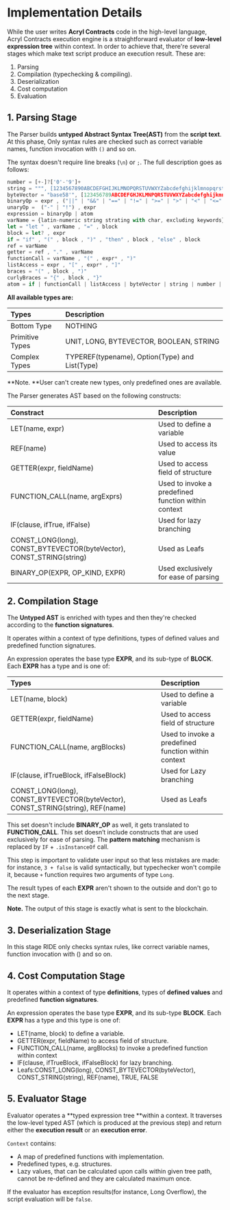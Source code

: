 # Implementation Details

While the user writes **Acryl Contracts** code in the high-level language, Acryl Contracts execution engine is a straightforward evaluator of **low-level expression tree** within context. In order to achieve that, there're several stages which make text script produce an execution result. These are:

1. Parsing
2. Compilation \(typechecking & compiling\).
3. Deserialization
4. Cost computation
5. Evaluation

## 1. Parsing Stage

The Parser builds **untyped Abstract Syntax Tree\(AST\)** from the **script text**. At this phase, Only syntax rules are checked such as correct variable names, function invocation with `()` and so on.

The syntax doesn't require line breaks \(`\n`\) or `;`. The full description goes as follows:

```js
number = [+-]?['0'-'9']+
string = """, [1234567890ABCDEFGHIJKLMNOPQRSTUVWXYZabcdefghijklmnopqrstuvwxyz-]*, """
byteVector = "base58'", [123456789ABCDEFGHJKLMNPQRSTUVWXYZabcdefghijkmnopqrstuvwxyz]* , "'"
binaryOp = expr , ("||" | "&&" | "==" | "!=" | ">=" | ">" | "<" | "<=" | "+" | "-" | "*" | "%" | "/") , expr
unaryOp =  ("-" | "!") , expr
expression = binaryOp | atom
varName = {latin-numeric string strating with char, excluding keywords}
let = "let " , varName , "=" , block
block = let? , expr
if = "if" , "(" , block , ")" , "then" , block , "else" , block
ref = varName
getter = ref , "." , varName
functionCall = varName , "(" , expr* , ")"
listAccess = expr , "[" , expr* , "]"
braces = "(" , block , ")"
curlyBraces = "{" , block , "}"
atom = if | functionCall | listAccess | byteVector | string | number | braces | curlyBraces | getter | ref
```

**All available types are:**

| Types | Description |
| :--- | :--- |
| Bottom Type | NOTHING |
| Primitive Types | UNIT, LONG, BYTEVECTOR, BOOLEAN, STRING |
| Complex Types | TYPEREF\(typename\), Option\(Type\) and List\(Type\) |

**Note. **User can't create new types, only predefined ones are available.



The Parser generates AST based on the following constructs:

| Constract | Description |
| :--- | :--- |
| LET\(name, expr\) | Used to define a variable |
| REF\(name\) | Used to access its value |
| GETTER\(expr, fieldName\) | Used to access field of structure |
| FUNCTION\_CALL\(name, argExprs\) | Used to invoke a predefined function within context |
| IF\(clause, ifTrue, ifFalse\) | Used for lazy branching |
| CONST\_LONG\(long\), CONST\_BYTEVECTOR\(byteVector\),      CONST\_STRING\(string\) | Used as Leafs |
| BINARY\_OP\(EXPR, OP\_KIND, EXPR\) | Used exclusively for ease of parsing |

## 2. Compilation Stage

The **Untyped AST** is enriched with types and then they're checked according to the **function signatures**.

It operates within a context of type definitions, types of defined values and predefined function signatures.

An expression operates the base type **EXPR**, and its sub-type of **BLOCK**. Each **EXPR** has a type and is one of:

| Types | Description |
| :--- | :--- |
| LET\(name, block\) | Used to define a variable |
| GETTER\(expr, fieldName\) | Used to access field of structure |
| FUNCTION\_CALL\(name, argBlocks\) | Used to invoke a predefined function within context |
| IF\(clause, ifTrueBlock, ifFalseBlock\) | Used for Lazy branching |
| CONST\_LONG\(long\), CONST\_BYTEVECTOR\(byteVector\), CONST\_STRING\(string\), REF\(name\) | Used as Leafs |

This set doesn't include **BINARY\_OP** as well, it gets translated to **FUNCTION\_CALL**. This set doesn’t include constructs that are used exclusively for ease of parsing. The **pattern matching** mechanism is replaced by `IF` + `.isInstanceOf` call.

This step is important to validate user input so that less mistakes are made: for instance, `3 + false` is valid syntactically, but typechecker won't compile it, because `+`  function requires two arguments of type `Long`. 

The result types of each **EXPR** aren't shown to the outside and don't go to the next stage.

**Note.** The output of this stage is exactly what is sent to the blockchain.

## 3. Deserialization Stage

In  this  stage  RIDE  only  checks  syntax rules, like correct variable names, function invocation with \(\) and so on.

## 4. Cost Computation Stage

It operates within a context of type **definitions**, types of **defined values** and predefined **function signatures**.

An expression operates the base type **EXPR**, and its sub-type **BLOCK**. Each **EXPR** has a type and  this type  is one of:

* LET\(name, block\) to define a variable.
* GETTER\(expr, fieldName\) to access field of structure.
* FUNCTION\_CALL\(name, argBlocks\) to invoke a predefined function within context
* IF\(clause, ifTrueBlock, ifFalseBlock\) for lazy branching.
* Leafs:CONST\_LONG\(long\), CONST\_BYTEVECTOR\(byteVector\), CONST\_STRING\(string\), REF\(name\), TRUE, FALSE

## 5. Evaluator Stage

Evaluator operates a **typed expression tree **within a context. It traverses the low-level typed AST \(which is produced at the previous step\) and return either the **execution result** or an **execution error**.

`Context` contains:

* A map of predefined functions with implementation.
* Predefined types, e.g. structures.
* Lazy values, that can be calculated upon calls within given tree path, cannot be re-defined and they are calculated maximum once.

If the evaluator has exception results\(for instance, Long Overflow\), the script evaluation will be `false`.

